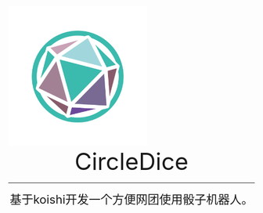 

<img src="https://raw.githubusercontent.com/FlameTEXT/CircleDICE/main/C%20DICE.png" style="zoom:30%;" />





<center><font size = 10>CircleDice</font></center>

------

<center><font size = 5>基于koishi开发一个方便网团使用骰子机器人。</font></center>

